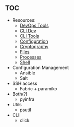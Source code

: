 TOC
---

* Resources: 
  * [DevOps Tools](https://github.com/vinta/awesome-python#devops-tools)
  * [CLI Dev](https://github.com/vinta/awesome-python#command-line-interface-development)
  * [CLI Tools](https://github.com/vinta/awesome-python#command-line-tools)
  * [Configuration](https://github.com/vinta/awesome-python#configuration)
  * [Cryptography](https://github.com/vinta/awesome-python#cryptography)
  * [Files](https://github.com/vinta/awesome-python#files)
  * [Processes](https://github.com/vinta/awesome-python#processes)
  * [Shell](https://github.com/vinta/awesome-python#shell)
* Configuration Management
  * Ansible
  * Salt
* SSH access
  * Fabric + paramiko
* Both(?)
  * pyinfra
* Utils
  * psutil
* CLI
  * click
